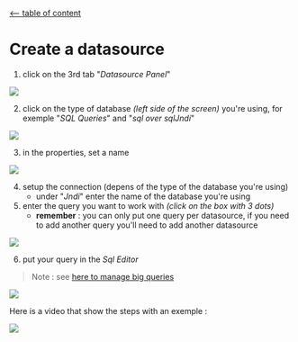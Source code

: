 
[<-- table of content](Create%20a%20dashboard.md)

# Create a datasource

1. click on the 3rd tab "*Datasource Panel*"

![](https://i.imgur.com/e5epepa.png)

2. click on the type of database *(left side of the screen)* you're using, for exemple "*SQL Queries*" and "*sql over sqlJndi*"

![](https://i.imgur.com/KzpP7Ob.png)

3. in the properties, set a name

![](https://i.imgur.com/7BieD2G.png)

4. setup the connection (depens of the type of the database you're using)
	* under "*Jndi*" enter the name of the database you're using
5. enter the query you want to work with *(click on the box with 3 dots)*
	* **remember** : you can only put one query per datasource, if you need to add another query you'll need to add another datasource

![](https://i.imgur.com/L3h2t9d.png)

6. put your query in the *Sql Editor*

> Note : see [here to manage big queries](Queries%20with%20big%20loads.md)

![](https://i.imgur.com/gLSoSXu.png)

Here is a video that show the steps with an exemple :

![](https://i.imgur.com/l9bSUEC.gif)
